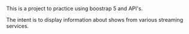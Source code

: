 This is a project to practice using boostrap 5 and API's.

The intent is to display information about shows from various streaming services.
